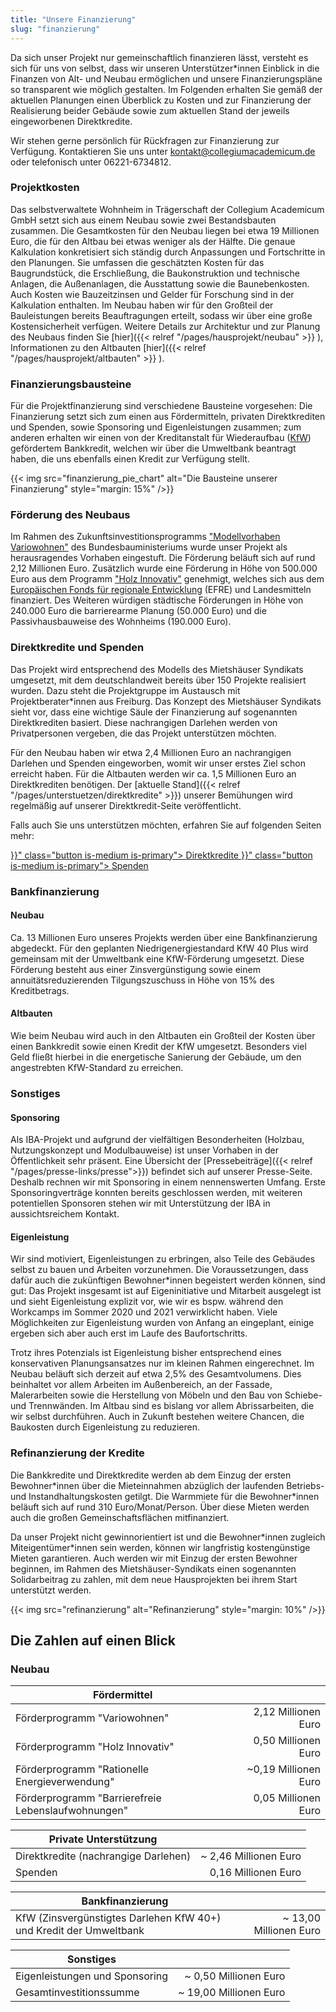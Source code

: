 ```yaml
---
title: "Unsere Finanzierung"
slug: "finanzierung"
---
```


Da sich unser Projekt nur gemeinschaftlich finanzieren lässt, versteht
es sich für uns von selbst, dass wir unseren Unterstützer\*innen
Einblick in die Finanzen von Alt- und Neubau ermöglichen und unsere Finanzierungspläne so
transparent wie möglich gestalten. Im Folgenden erhalten Sie gemäß der aktuellen Planungen einen
Überblick zu Kosten und zur Finanzierung der
Realisierung beider Gebäude sowie zum aktuellen Stand der jeweils 
eingeworbenen Direktkredite.

Wir stehen gerne persönlich für Rückfragen zur Finanzierung zur
Verfügung. Kontaktieren Sie uns unter
[kontakt@collegiumacademicum.de](mailto:kontakt@collegiumacademicum.de)
oder telefonisch unter 06221-6734812.

### Projektkosten

Das selbstverwaltete Wohnheim in Trägerschaft der Collegium Academicum GmbH
setzt sich aus einem Neubau sowie zwei Bestandsbauten zusammen. Die Gesamtkosten
für den Neubau liegen bei etwa 19 Millionen Euro, die für den Altbau bei etwas weniger als der Hälfte. 
Die genaue Kalkulation konkretisiert sich ständig durch Anpassungen und Fortschritte in den Planungen.
Sie umfassen die geschätzten Kosten für das Baugrundstück, die Erschließung, die
Baukonstruktion und technische Anlagen, die Außenanlagen, die Ausstattung sowie
die Baunebenkosten. Auch Kosten wie Bauzeitzinsen und Gelder für
Forschung sind in der Kalkulation enthalten.
Im Neubau haben wir für den Großteil der Bauleistungen bereits
Beauftragungen erteilt, sodass wir über eine große Kostensicherheit
verfügen. Weitere Details zur Architektur und zur Planung des Neubaus finden Sie
[hier]({{< relref "/pages/hausprojekt/neubau"  >}} ), Informationen zu den Altbauten [hier]({{< relref "/pages/hausprojekt/altbauten"  >}} ).

### Finanzierungsbausteine

Für die Projektfinanzierung sind verschiedene Bausteine vorgesehen: Die
Finanzierung setzt sich zum einen aus Fördermitteln, privaten
Direktkrediten und Spenden, sowie Sponsoring und Eigenleistungen zusammen; zum anderen erhalten
wir einen von der Kreditanstalt für Wiederaufbau ([KfW](https://de.wikipedia.org/wiki/KfW))
gefördertem Bankkredit, welchen wir über die Umweltbank beantragt haben, die uns
ebenfalls einen Kredit zur Verfügung stellt.

{{< img src="finanzierung_pie_chart" alt="Die Bausteine unserer Finanzierung" style="margin: 15%" />}}

### Förderung des Neubaus

Im Rahmen des Zukunftsinvestitionsprogramms ["Modellvorhaben
Variowohnen"](https://www.zukunftbau.de/programm/variowohnungen)
des Bundesbauministeriums wurde unser Projekt als herausragendes Vorhaben
eingestuft. Die Förderung beläuft sich auf rund 2,12 Millionen Euro. Zusätzlich
wurde eine Förderung in Höhe von 500.000 Euro aus dem Programm ["Holz
Innovativ"](https://efre-bw.de/foerderaufruf/aufruf-zum-foerderprogramm-holz-innovativ/)
genehmigt, welches sich aus dem [Europäischen Fonds für regionale
Entwicklung](https://ec.europa.eu/regional_policy/de/funding/erdf/) (EFRE) und
Landesmitteln finanziert. Des Weiteren würdigen städtische Förderungen in Höhe
von 240.000 Euro die barrierearme Planung (50.000 Euro) und die
Passivhausbauweise des Wohnheims (190.000 Euro).

### Direktkredite und Spenden

Das Projekt wird entsprechend des Modells des Mietshäuser Syndikats
umgesetzt, mit dem deutschlandweit bereits über 150 Projekte
realisiert wurden. Dazu steht die Projektgruppe im Austausch mit
Projektberater\*innen aus Freiburg. Das Konzept des Mietshäuser
Syndikats sieht vor, dass eine wichtige Säule der Finanzierung auf
sogenannten Direktkrediten basiert. Diese nachrangigen Darlehen werden
von Privatpersonen vergeben, die das Projekt unterstützen möchten.

Für den Neubau haben wir etwa 2,4 Millionen Euro
an nachrangigen Darlehen und Spenden eingeworben, womit wir unser erstes Ziel schon erreicht haben.
Für die Altbauten werden wir ca. 1,5 Millionen Euro an Direktkrediten benötigen.
Der [aktuelle Stand]({{< relref "/pages/unterstuetzen/direktkredite" >}})
unserer Bemühungen wird regelmäßig auf unserer Direktkredit-Seite veröffentlicht.

Falls auch Sie uns unterstützen möchten, erfahren Sie auf folgenden Seiten mehr:

<div class="buttons is-centered">
    <a href="{{< relref "/pages/unterstuetzen/direktkredite" >}}" class="button is-medium is-primary">
        <span class="icon">
            <i class="icon-heart"></i>
        </span>
        <span>Direktkredite</span>
    </a>
    <a href="{{< relref "/pages/unterstuetzen/spenden" >}}" class="button is-medium is-primary">
        <span class="icon">
            <i class="icon-heart"></i>
        </span>
        <span>Spenden</span>
    </a>
</div>

### Bankfinanzierung

#### Neubau

Ca. 13 Millionen Euro unseres Projekts werden über eine Bankfinanzierung abgedeckt. Für
den geplanten Niedrigenergiestandard KfW 40 Plus wird gemeinsam mit der
Umweltbank eine KfW-Förderung umgesetzt. Diese Förderung besteht aus einer
Zinsvergünstigung sowie einem annuitätsreduzierenden Tilgungszuschuss in Höhe
von 15% des Kreditbetrags.

#### Altbauten

Wie beim Neubau wird auch in den Altbauten ein Großteil der Kosten über einen Bankkredit sowie einen Kredit der KfW umgesetzt.
Besonders viel Geld fließt hierbei in die energetische Sanierung der Gebäude, um den angestrebten KfW-Standard zu erreichen.


### Sonstiges


#### Sponsoring

Als IBA-Projekt und aufgrund der vielfältigen Besonderheiten (Holzbau,
Nutzungskonzept und Modulbauweise) ist unser Vorhaben in der
Öffentlichkeit sehr präsent. Eine Übersicht der [Pressebeiträge]({{< relref "/pages/presse-links/presse">}}) befindet sich auf unserer Presse-Seite. Deshalb rechnen wir mit Sponsoring in einem nennenswerten Umfang. Erste Sponsoringverträge konnten bereits geschlossen werden, mit weiteren potentiellen Sponsoren stehen wir mit Unterstützung der IBA in aussichtsreichem Kontakt.

#### Eigenleistung

Wir sind motiviert, Eigenleistungen zu erbringen, also Teile des Gebäudes selbst
zu bauen und Arbeiten vorzunehmen. Die Voraussetzungen, dass dafür auch die zukünftigen Bewohner\*innen
begeistert werden können, sind gut: Das Projekt insgesamt ist auf Eigeninitiative
und Mitarbeit ausgelegt ist und sieht Eigenleistung explizit vor, wie wir es bspw.
während den Workcamps im Sommer 2020 und 2021 verwirklicht haben. 
Viele Möglichkeiten zur Eigenleistung 
wurden von Anfang an eingeplant, einige ergeben sich aber auch erst im Laufe des Baufortschritts.

Trotz ihres Potenzials ist Eigenleistung bisher entsprechend eines
konservativen Planungsansatzes nur im kleinen Rahmen eingerechnet.
Im Neubau beläuft sich derzeit auf etwa 2,5% des Gesamtvolumens. Dies beinhaltet
vor allem Arbeiten im Außenbereich, an der Fassade, Malerarbeiten sowie die Herstellung von Möbeln
und den Bau von Schiebe- und Trennwänden. Im Altbau sind es bislang vor allem Abrissarbeiten, die wir selbst durchführen.
Auch in Zukunft bestehen weitere Chancen, die Baukosten durch Eigenleistung zu reduzieren.

### Refinanzierung der Kredite

Die Bankkredite und Direktkredite werden ab dem Einzug der ersten
Bewohner\*innen über die Mieteinnahmen abzüglich der laufenden
Betriebs- und Instandhaltungskosten getilgt. Die Warmmiete für die
Bewohner\*innen beläuft sich auf rund 310 Euro/Monat/Person. Über diese Mieten werden
auch die großen Gemeinschaftsflächen mitfinanziert.

Da unser Projekt nicht
gewinnorientiert ist und die Bewohner\*innen zugleich Miteigentümer\*innen
sein werden, können wir langfristig kostengünstige Mieten garantieren. Auch werden wir mit Einzug
der ersten Bewohner beginnen, im Rahmen des Mietshäuser-Syndikats einen sogenannten Solidarbeitrag zu zahlen,
mit dem neue Hausprojekten bei ihrem Start unterstützt werden.

{{< img src="refinanzierung" alt="Refinanzierung" style="margin: 10%" />}}

## Die Zahlen auf einen Blick

### Neubau

Fördermittel | |
--- | ---:
Förderprogramm "Variowohnen" | 2,12 Millionen Euro
Förderprogramm "Holz Innovativ" | 0,50 Millionen Euro
Förderprogramm "Rationelle Energieverwendung" | ~0,19 Millionen Euro
Förderprogramm "Barrierefreie Lebenslaufwohnungen" | 0,05 Millionen Euro

Private Unterstützung | |
--- | ---:
Direktkredite (nachrangige Darlehen) | ~ 2,46 Millionen Euro
Spenden | 0,16 Millionen Euro

Bankfinanzierung | |
--- | ---:
KfW (Zinsvergünstigtes Darlehen KfW 40+) und Kredit der Umweltbank | ~ 13,00 Millionen Euro

Sonstiges | |
--- | ---:
Eigenleistungen und Sponsoring| ~ 0,50 Millionen Euro
Gesamtinvestitionssumme | ~ 19,00 Millionen Euro
